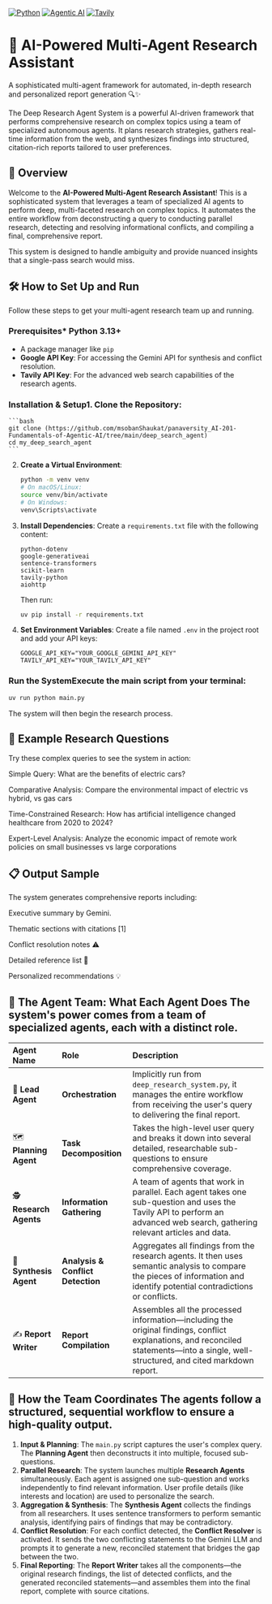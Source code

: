[![Python](https://img.shields.io/badge/python-3.10%2B-blue?logo=python)](https://www.python.org/)
[![Agentic AI](https://img.shields.io/badge/agentic%20AI-ready-brightgreen)](#)
[![Tavily](https://img.shields.io/badge/search-Tavily_API-ff69b4)](https://tavily.com/)
# 🚀 AI-Powered Multi-Agent Research Assistant

A sophisticated multi-agent framework for automated, in-depth research and personalized report generation 🔍✨

The Deep Research Agent System is a powerful AI-driven framework that performs comprehensive research on complex topics using a team of specialized autonomous agents. It plans research strategies, gathers real-time information from the web, and synthesizes findings into structured, citation-rich reports tailored to user preferences.

## 🌟 Overview
Welcome to the **AI-Powered Multi-Agent Research Assistant**! 
This is a sophisticated system that leverages a team of specialized AI agents to perform deep, multi-faceted research on complex topics. It automates the entire workflow from deconstructing a query to conducting parallel research, detecting and resolving informational conflicts, and compiling a final, comprehensive report.

This system is designed to handle ambiguity and provide nuanced insights that a single-pass search would miss.

## 🛠️ How to Set Up and Run 
Follow these steps to get your multi-agent research team up and running.

### **Prerequisites***   Python 3.13+
*   A package manager like `pip`
*   **Google API Key**: For accessing the Gemini API for synthesis and conflict resolution.
*   **Tavily API Key**: For the advanced web search capabilities of the research agents.

### **Installation & Setup**1.  **Clone the Repository**:
    ```bash
    git clone (https://github.com/msobanShaukat/panaversity_AI-201-Fundamentals-of-Agentic-AI/tree/main/deep_search_agent)
    cd my_deep_search_agent
    ```

2.  **Create a Virtual Environment**:
    ```bash
    python -m venv venv
    # On macOS/Linux:
    source venv/bin/activate
    # On Windows:
    venv\Scripts\activate
    ```

3.  **Install Dependencies**:
    Create a `requirements.txt` file with the following content:
    ```
    python-dotenv
    google-generativeai
    sentence-transformers
    scikit-learn
    tavily-python
    aiohttp
    ```
    Then run:
    ```bash
    uv pip install -r requirements.txt
    ```

4.  **Set Environment Variables**:
    Create a file named `.env` in the project root and add your API keys:
    ```env
    GOOGLE_API_KEY="YOUR_GOOGLE_GEMINI_API_KEY"
    TAVILY_API_KEY="YOUR_TAVILY_API_KEY"
    ```

### **Run the System**Execute the main script from your terminal:
```bash
uv run python main.py
```
The system will then begin the research process.

## 🎯 Example Research Questions
Try these complex queries to see the system in action:

Simple Query: What are the benefits of electric cars?

Comparative Analysis: Compare the environmental impact of electric vs hybrid, vs gas cars

Time-Constrained Research: How has artificial intelligence changed healthcare from 2020 to 2024?

Expert-Level Analysis: Analyze the economic impact of remote work policies on small businesses vs large corporations

## 📋 Output Sample
The system generates comprehensive reports including:

Executive summary by Gemini.

Thematic sections with citations [1]

Conflict resolution notes ⚠️

Detailed reference list 🔗

Personalized recommendations 💡

## 🤖 The Agent Team: What Each Agent Does The system's power comes from a team of specialized agents, each with a distinct role.

| Agent Name | Role | Description |
| :--- | :--- | :--- |
| 🎩 **Lead Agent** | **Orchestration** | Implicitly run from `deep_research_system.py`, it manages the entire workflow from receiving the user's query to delivering the final report. |
| 🗺️ **Planning Agent** | **Task Decomposition** | Takes the high-level user query and breaks it down into several detailed, researchable sub-questions to ensure comprehensive coverage. |
| 🕵️ **Research Agents** | **Information Gathering** | A team of agents that work in parallel. Each agent takes one sub-question and uses the Tavily API to perform an advanced web search, gathering relevant articles and data. |
| 🧩 **Synthesis Agent** | **Analysis & Conflict Detection** | Aggregates all findings from the research agents. It then uses semantic analysis to compare the pieces of information and identify potential contradictions or conflicts. |
| ✍️ **Report Writer** | **Report Compilation** | Assembles all the processed information—including the original findings, conflict explanations, and reconciled statements—into a single, well-structured, and cited markdown report. |

## 🤝 How the Team Coordinates The agents follow a structured, sequential workflow to ensure a high-quality output.

1.  **Input & Planning**: The `main.py` script captures the user's complex query. The **Planning Agent** then deconstructs it into multiple, focused sub-questions.
2.  **Parallel Research**: The system launches multiple **Research Agents** simultaneously. Each agent is assigned one sub-question and works independently to find relevant information. User profile details (like interests and location) are used to personalize the search.
3.  **Aggregation & Synthesis**: The **Synthesis Agent** collects the findings from all researchers. It uses sentence transformers to perform semantic analysis, identifying pairs of findings that may be contradictory.
4.  **Conflict Resolution**: For each conflict detected, the **Conflict Resolver** is activated. It sends the two conflicting statements to the Gemini LLM and prompts it to generate a new, reconciled statement that bridges the gap between the two.
5.  **Final Reporting**: The **Report Writer** takes all the components—the original research findings, the list of detected conflicts, and the generated reconciled statements—and assembles them into the final report, complete with source citations.













